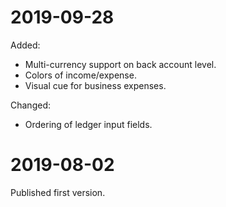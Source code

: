 # 2019-09-28

Added:

- Multi-currency support on back account level.
- Colors of income/expense.
- Visual cue for business expenses.

Changed:

- Ordering of ledger input fields.

# 2019-08-02

Published first version.
